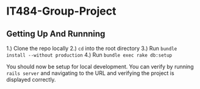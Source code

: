 # IT484-Group-Project


## Getting Up And Runnning

1.) Clone the repo locally
2.) `cd` into the root directory
3.) Run `bundle install --without production`
4.) Run `bundle exec rake db:setup`

You should now be setup for local development. You can verify by running `rails server` and navigating to the URL and verifying the project is displayed correctly.
